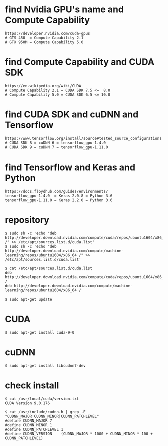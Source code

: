 # find Nvidia GPU's name and Compute Capability
```
https://developer.nvidia.com/cuda-gpus
# GTS 450  = Compute Capability 2.1
# GTX 950M = Compute Capability 5.0
```

# find Compute Capability and CUDA SDK
```
https://en.wikipedia.org/wiki/CUDA
# Compute Capability 2.1 = CUDA SDK 7.5 <=  8.0
# Compute Capability 5.0 = CUDA SDK 6.5 <= 10.0
```

# find CUDA SDK and cuDNN and Tensorflow
```
https://www.tensorflow.org/install/source#tested_source_configurations
# CUDA SDK 8 = cuDNN 6 = tensorflow_gpu-1.4.0
# CUDA SDK 9 = cuDNN 7 = tensorflow_gpu-1.11.0
```

# find Tensorflow and Keras and Python
```
https://docs.floydhub.com/guides/environments/
tensorflow_gpu-1.4.0  = Keras 2.0.8 = Python 3.6
tensorflow_gpu-1.11.0 = Keras 2.2.0 = Python 3.6
```

# repository
```{bash}
$ sudo sh -c 'echo "deb http://developer.download.nvidia.com/compute/cuda/repos/ubuntu1604/x86_64 /" >> /etc/apt/sources.list.d/cuda.list'
$ sudo sh -c 'echo "deb http://developer.download.nvidia.com/compute/machine-learning/repos/ubuntu1604/x86_64 /" >> /etc/apt/sources.list.d/cuda.list'

$ cat /etc/apt/sources.list.d/cuda.list
deb http://developer.download.nvidia.com/compute/cuda/repos/ubuntu1604/x86_64 /
deb http://developer.download.nvidia.com/compute/machine-learning/repos/ubuntu1604/x86_64 /

$ sudo apt-get update
```

# CUDA
```{bash}
$ sudo apt-get install cuda-9-0
```

# cuDNN
```{bash}
$ sudo apt-get install libcudnn7-dev
```

# check install
```{bash}
$ cat /usr/local/cuda/version.txt
CUDA Version 9.0.176

$ cat /usr/include/cudnn.h | grep -E "CUDNN_MAJOR|CUDNN_MINOR|CUDNN_PATCHLEVEL"
#define CUDNN_MAJOR 7
#define CUDNN_MINOR 1
#define CUDNN_PATCHLEVEL 1
#define CUDNN_VERSION    (CUDNN_MAJOR * 1000 + CUDNN_MINOR * 100 + CUDNN_PATCHLEVEL)
```
